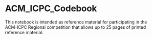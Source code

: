 # ACM_ICPC_Codebook
This notebook is intended as reference material for participating in the ACM-ICPC Regional competition that allows up to 25 pages of printed reference material.
